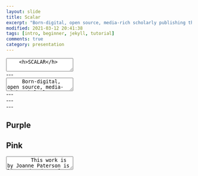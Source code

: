 ```yaml
---
layout: slide
title: Scalar
excerpt: "Born-digital, open source, media-rich scholarly publishing that's as easy as blogging"
modified: 2021-03-12 20:41:38
tags: [intro, beginner, jekyll, tutorial]
comments: true
category: presentation
---
```

<section data-markdown>
  <textarea data-template>
    <h>SCALAR</h>
	</textarea>
</section>
---
<section data-markdown>
	<textarea data-template>
     Born-digital, open source, media-rich scholarly publishing, that's as easy as blogging.
	</textarea>
</section>
---
<section data-markdown>
	<script type="text/template">
    - Free, open source, scholarly publishing platform <!-- .element: class="fragment" data-fragment-index="1" -->
    - Non-linear <!-- .element: class="fragment" data-fragment-index="2" -->
		- Media rich <!-- .element: class="fragment" data-fragment-index="3" -->
		</script>
	</section>
---
<section data-markdown>
	<script type="text/template">
    - Supports annotation <!-- .element: class="fragment" data-fragment-index="1" -->
    - As easy to use as most blogging software <!-- .element: class="fragment" data-fragment-index="2" -->
		- Supports collaborative writing <!-- .element: class="fragment" data-fragment-index="3" -->
  </script>
</section>
---
<section data-background-image="https://live.staticflickr.com/3859/14422655820_79f3f610e2_b.jpg">
  <h2>Purple</h2>
</section>

<section data-background-image="https://live.staticflickr.com/65535/50172192597_79773567d1_b.jpg">
  <h2>Pink</h2>
</section>
<section data-markdown>
	<textarea data-template>
		This work is by Joanne Paterson is licensed under a [CC-BY](http://creativecommons.org/licenses/by/4.0/)
    Creative Commons Attribution 4.0 International License.
	</textarea>
</section>
